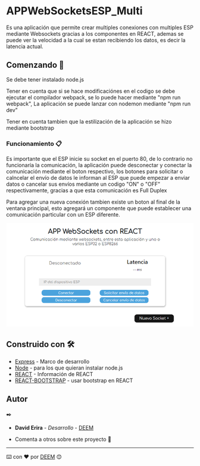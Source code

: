 
# APPWebSocketsESP_Multi

Es una aplicación que permite crear multiples conexiones con multiples ESP mediante Websockets gracias a los componentes en REACT, ademas se puede ver la velocidad a la cual se estan recibiendo los datos, es decir la latencia actual.

## Comenzando 🚀

Se debe tener instalado node.js 

Tener en cuenta que si se hace modificaciónes en el codigo se debe ejecutar el compilador webpack, se lo puede hacer mediante "npm run webpack",
La aplicación se puede lanzar con nodemon mediante "npm run dev"

Tener en cuenta tambien que la estilización de la aplicación se hizo mediante bootstrap

### Funcionamiento 📋
Es importante que el ESP inicie su socket en el puerto 80, de lo contrario no funcionaría la comunicación, la aplicación puede desconectar y conectar la comunicación mediante el boton respectivo, los botones para solicitar o calncelar el envío de datos le informan al ESP que puede empezar a enviar datos o cancelar sus envíos mediante un codigo "ON" o "OFF" respectivamente, gracias a que esta comunicación es Full Duplex 

Para agregar una nueva conexión tambien existe un boton al final de la ventana principal, esto agregará un componente que puede establecer una comunicación particular con un ESP diferente.

![visualización](https://raw.githubusercontent.com/DavidErira/APPWebSocketsESP_Multi/master/CapturaR.PNG)


## Construido con 🛠️


* [Express](https://www.express.com/) - Marco de desarrollo
* [Node](https://nodejs.org/es/) -  para los que quieran instalar node.js
* [REACT](https://es.reactjs.org/) -  Información de REACT
* [REACT-BOOTSTRAP](https://react-bootstrap.github.io/layout/grid/) -  usar bootstrap en REACT

## Autor
 ✒️
* **David Erira** - *Desarrollo* - [DEEM](https://github.com/DavidErira)


* Comenta a otros sobre este proyecto 📢



---
⌨️ con ❤️ por [DEEM](https://github.com/DavidErira) 😊